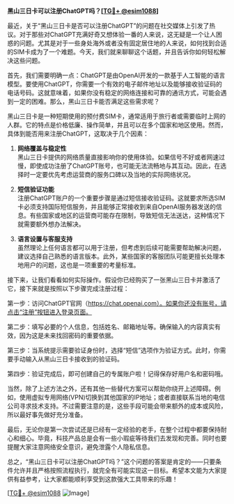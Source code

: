 **黑山三日卡可以注册ChatGPT吗？[[TG💪+ @esim1088](https://t.me/s/esim1088)]**

最近，关于“黑山三日卡是否可以注册ChatGPT”的问题在社交媒体上引发了热议。对于那些对ChatGPT充满好奇又想体验一番的人来说，这无疑是一个让人困惑的问题。尤其是对于一些身处海外或者没有固定居住地的人来说，如何找到合适的SIM卡成为了一个难题。今天，我们就来聊聊这个话题，并且告诉你如何轻松解决这些问题。

首先，我们需要明确一点：ChatGPT是由OpenAI开发的一款基于人工智能的语言模型。要使用ChatGPT，你需要一个有效的电子邮件地址以及能够接收验证码的电话号码。这就意味着，如果你没有稳定的网络连接和可靠的通讯方式，可能会遇到一定的困难。那么，黑山三日卡能否满足这些需求呢？

黑山三日卡是一种短期使用的预付费SIM卡，通常适用于旅行者或需要临时上网的人群。它的特点是价格低廉、操作简单，并且可以在多个国家和地区使用。然而，具体到能否用来注册ChatGPT，这取决于几个因素：

1. **网络覆盖与稳定性**  
   黑山三日卡提供的网络质量直接影响你的使用体验。如果信号不好或者网速过慢，即使成功注册了ChatGPT账号，也可能无法流畅地与其互动。因此，在选择时一定要优先考虑运营商的服务口碑以及当地的实际网络状况。

2. **短信验证功能**  
   注册ChatGPT账户的一个重要步骤是通过短信接收验证码。这就要求所选SIM卡必须支持国际短信服务，并且能够正常接收到来自OpenAI服务器发送的信息。有些国家或地区的运营商可能存在限制，导致短信无法送达，这种情况下就需要额外想办法解决。

3. **语言设置与客服支持**  
   虽然理论上任何语言都可以用于注册，但考虑到后续可能需要帮助解决问题，建议选择自己熟悉的语言版本。此外，某些国家的客服团队可能更擅长处理本地用户的问题，这也是一项重要的考量标准。

接下来，让我们看看如何实际操作。假设你已经购买了一张黑山三日卡并激活了它，接下来就是按照以下步骤完成注册过程：

第一步：访问ChatGPT官网（https://chat.openai.com）。如果你还没有账号，请点击“注册”按钮进入登录页面。

第二步：填写必要的个人信息，包括姓名、邮箱地址等。确保输入的内容真实有效，因为这是未来找回密码的重要依据。

第三步：当系统提示需要验证身份时，选择“短信”选项作为验证方式。此时，你需要手动输入从黑山三日卡接收到的验证码。

第四步：验证完成后，即可创建自己的专属账户啦！记得保存好用户名和密码哦。

当然，除了上述方法之外，还有其他一些替代方案可以帮助你绕开上述障碍。例如，使用虚拟专用网络(VPN)切换到其他国家的IP地址；或者直接联系当地的电信公司寻求技术支持。不过需要注意的是，这些手段可能会带来额外的成本或风险，所以最好事先做好充分准备。

最后，无论你是第一次尝试还是已经有一定经验的老手，在整个过程中都要保持耐心和细心。毕竟，科技产品总是会有一些小瑕疵等待我们去发现和完善。同时也要提醒大家注意网络安全意识，避免泄露个人隐私信息。

总之，“黑山三日卡可以注册ChatGPT吗？”这个问题的答案是肯定的——只要条件允许并且严格按照流程执行，就完全有可能实现这一目标。希望本文能为大家提供有益参考，让大家都能顺利享受到这款强大工具带来的乐趣！

[[TG💪+ @esim1088](https://t.me/s/esim1088) ![Image](https://i.postimg.cc/4NQfJmqS/Snipaste-2025-05-13-00-14-12.png)]